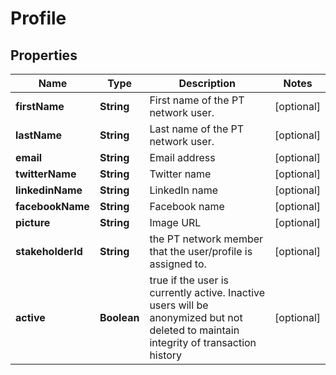 
# Profile

## Properties
Name | Type | Description | Notes
------------ | ------------- | ------------- | -------------
**firstName** | **String** | First name of the PT network user. |  [optional]
**lastName** | **String** | Last name of the PT network user. |  [optional]
**email** | **String** | Email address |  [optional]
**twitterName** | **String** | Twitter name |  [optional]
**linkedinName** | **String** | LinkedIn name |  [optional]
**facebookName** | **String** | Facebook name |  [optional]
**picture** | **String** | Image URL |  [optional]
**stakeholderId** | **String** | the PT network member that the user/profile is assigned to. |  [optional]
**active** | **Boolean** | true if the user is currently active. Inactive users will be anonymized but not deleted to maintain integrity of transaction history |  [optional]




